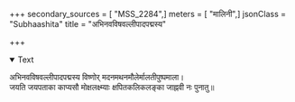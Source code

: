 +++
secondary_sources = [ "MSS_2284",]
meters = [ "मालिनी",]
jsonClass = "Subhaashita"
title = "अभिनवविषवल्लीपादपद्मस्य"

+++

<details open><summary>Text</summary>

अभिनवविषवल्लीपादपद्मस्य विष्णोर् मदनमथनमौलेर्मालतीपुष्पमाला।  
जयति जयपताका काप्यसौ मोक्षलक्ष्म्याः क्षपितकलिकलङ्का जाह्नवी नः पुनातु॥
</details>
